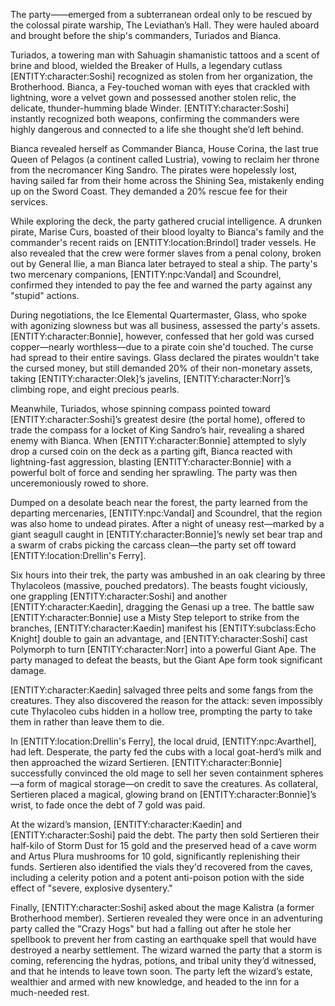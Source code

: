 <p>The party——emerged from a subterranean ordeal only to be rescued by the colossal pirate warship, The Leviathan’s Hall. They were hauled aboard and brought before the ship's commanders, Turiados and Bianca.</p>

<p>Turiados, a towering man with Sahuagin shamanistic tattoos and a scent of brine and blood, wielded the Breaker of Hulls, a legendary cutlass [ENTITY:character:Soshi] recognized as stolen from her organization, the Brotherhood. Bianca, a Fey-touched woman with eyes that crackled with lightning, wore a velvet gown and possessed another stolen relic, the delicate, thunder-humming blade Winder. [ENTITY:character:Soshi] instantly recognized both weapons, confirming the commanders were highly dangerous and connected to a life she thought she’d left behind.</p>

<p>Bianca revealed herself as Commander Bianca, House Corina, the last true Queen of Pelagos (a continent called Lustria), vowing to reclaim her throne from the necromancer King Sandro. The pirates were hopelessly lost, having sailed far from their home across the Shining Sea, mistakenly ending up on the Sword Coast. They demanded a 20% rescue fee for their services.</p>

<p>While exploring the deck, the party gathered crucial intelligence. A drunken pirate, Marise Curs, boasted of their blood loyalty to Bianca's family and the commander's recent raids on [ENTITY:location:Brindol] trader vessels. He also revealed that the crew were former slaves from a penal colony, broken out by General Ilie, a man Bianca later betrayed to steal a ship. The party's two mercenary companions, [ENTITY:npc:Vandal] and Scoundrel, confirmed they intended to pay the fee and warned the party against any "stupid" actions.</p>

<p>During negotiations, the Ice Elemental Quartermaster, Glass, who spoke with agonizing slowness but was all business, assessed the party's assets. [ENTITY:character:Bonnie], however, confessed that her gold was cursed copper—nearly worthless—due to a pirate coin she'd touched. The curse had spread to their entire savings. Glass declared the pirates wouldn't take the cursed money, but still demanded 20% of their non-monetary assets, taking [ENTITY:character:Olek]’s javelins, [ENTITY:character:Norr]’s climbing rope, and eight precious pearls.</p>

<p>Meanwhile, Turiados, whose spinning compass pointed toward [ENTITY:character:Soshi]’s greatest desire (the portal home), offered to trade the compass for a locket of King Sandro’s hair, revealing a shared enemy with Bianca. When [ENTITY:character:Bonnie] attempted to slyly drop a cursed coin on the deck as a parting gift, Bianca reacted with lightning-fast aggression, blasting [ENTITY:character:Bonnie] with a powerful bolt of force and sending her sprawling. The party was then unceremoniously rowed to shore.</p>

<p>Dumped on a desolate beach near the forest, the party learned from the departing mercenaries, [ENTITY:npc:Vandal] and Scoundrel, that the region was also home to undead pirates. After a night of uneasy rest—marked by a giant seagull caught in [ENTITY:character:Bonnie]’s newly set bear trap and a swarm of crabs picking the carcass clean—the party set off toward [ENTITY:location:Drellin's Ferry].</p>

<p>Six hours into their trek, the party was ambushed in an oak clearing by three Thylacoleos (massive, pouched predators). The beasts fought viciously, one grappling [ENTITY:character:Soshi] and another [ENTITY:character:Kaedin], dragging the Genasi up a tree. The battle saw [ENTITY:character:Bonnie] use a Misty Step teleport to strike from the branches, [ENTITY:character:Kaedin] manifest his [ENTITY:subclass:Echo Knight] double to gain an advantage, and [ENTITY:character:Soshi] cast Polymorph to turn [ENTITY:character:Norr] into a powerful Giant Ape. The party managed to defeat the beasts, but the Giant Ape form took significant damage.</p>

<p>[ENTITY:character:Kaedin] salvaged three pelts and some fangs from the creatures. They also discovered the reason for the attack: seven impossibly cute Thylacoleo cubs hidden in a hollow tree, prompting the party to take them in rather than leave them to die.</p>

<p>In [ENTITY:location:Drellin's Ferry], the local druid, [ENTITY:npc:Avarthel], had left. Desperate, the party fed the cubs with a local goat-herd’s milk and then approached the wizard Sertieren. [ENTITY:character:Bonnie] successfully convinced the old mage to sell her seven containment spheres—a form of magical storage—on credit to save the creatures. As collateral, Sertieren placed a magical, glowing brand on [ENTITY:character:Bonnie]’s wrist, to fade once the debt of 7 gold was paid.</p>

<p>At the wizard’s mansion, [ENTITY:character:Kaedin] and [ENTITY:character:Soshi] paid the debt. The party then sold Sertieren their half-kilo of Storm Dust for 15 gold and the preserved head of a cave worm and Artus Plura mushrooms for 10 gold, significantly replenishing their funds. Sertieren also identified the vials they'd recovered from the caves, including a celerity potion and a potent anti-poison potion with the side effect of "severe, explosive dysentery."</p>

<p>Finally, [ENTITY:character:Soshi] asked about the mage Kalistra (a former Brotherhood member). Sertieren revealed they were once in an adventuring party called the "Crazy Hogs" but had a falling out after he stole her spellbook to prevent her from casting an earthquake spell that would have destroyed a nearby settlement. The wizard warned the party that a storm is coming, referencing the hydras, potions, and tribal unity they’d witnessed, and that he intends to leave town soon. The party left the wizard’s estate, wealthier and armed with new knowledge, and headed to the inn for a much-needed rest.</p>
